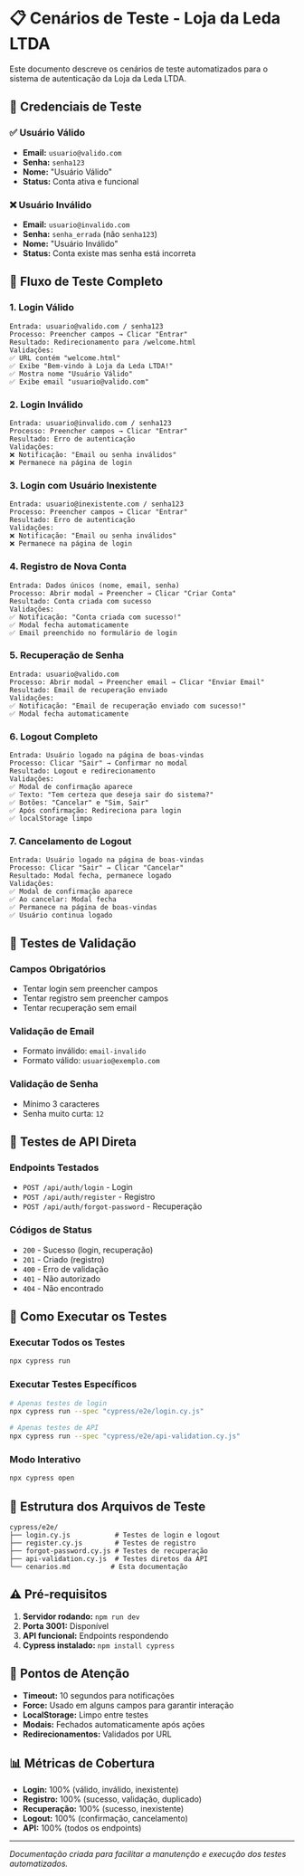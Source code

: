 # 📋 Cenários de Teste - Loja da Leda LTDA

Este documento descreve os cenários de teste automatizados para o sistema de autenticação da Loja da Leda LTDA.

## 🎯 Credenciais de Teste

### ✅ Usuário Válido
- **Email:** `usuario@valido.com`
- **Senha:** `senha123`
- **Nome:** "Usuário Válido"
- **Status:** Conta ativa e funcional

### ❌ Usuário Inválido
- **Email:** `usuario@invalido.com`
- **Senha:** `senha_errada` (não `senha123`)
- **Nome:** "Usuário Inválido"
- **Status:** Conta existe mas senha está incorreta

## 🔄 Fluxo de Teste Completo

### 1. **Login Válido**
```
Entrada: usuario@valido.com / senha123
Processo: Preencher campos → Clicar "Entrar"
Resultado: Redirecionamento para /welcome.html
Validações:
✅ URL contém "welcome.html"
✅ Exibe "Bem-vindo à Loja da Leda LTDA!"
✅ Mostra nome "Usuário Válido"
✅ Exibe email "usuario@valido.com"
```

### 2. **Login Inválido**
```
Entrada: usuario@invalido.com / senha123
Processo: Preencher campos → Clicar "Entrar"
Resultado: Erro de autenticação
Validações:
❌ Notificação: "Email ou senha inválidos"
❌ Permanece na página de login
```

### 3. **Login com Usuário Inexistente**
```
Entrada: usuario@inexistente.com / senha123
Processo: Preencher campos → Clicar "Entrar"
Resultado: Erro de autenticação
Validações:
❌ Notificação: "Email ou senha inválidos"
❌ Permanece na página de login
```

### 4. **Registro de Nova Conta**
```
Entrada: Dados únicos (nome, email, senha)
Processo: Abrir modal → Preencher → Clicar "Criar Conta"
Resultado: Conta criada com sucesso
Validações:
✅ Notificação: "Conta criada com sucesso!"
✅ Modal fecha automaticamente
✅ Email preenchido no formulário de login
```

### 5. **Recuperação de Senha**
```
Entrada: usuario@valido.com
Processo: Abrir modal → Preencher email → Clicar "Enviar Email"
Resultado: Email de recuperação enviado
Validações:
✅ Notificação: "Email de recuperação enviado com sucesso!"
✅ Modal fecha automaticamente
```

### 6. **Logout Completo**
```
Entrada: Usuário logado na página de boas-vindas
Processo: Clicar "Sair" → Confirmar no modal
Resultado: Logout e redirecionamento
Validações:
✅ Modal de confirmação aparece
✅ Texto: "Tem certeza que deseja sair do sistema?"
✅ Botões: "Cancelar" e "Sim, Sair"
✅ Após confirmação: Redireciona para login
✅ localStorage limpo
```

### 7. **Cancelamento de Logout**
```
Entrada: Usuário logado na página de boas-vindas
Processo: Clicar "Sair" → Clicar "Cancelar"
Resultado: Modal fecha, permanece logado
Validações:
✅ Modal de confirmação aparece
✅ Ao cancelar: Modal fecha
✅ Permanece na página de boas-vindas
✅ Usuário continua logado
```

## 🧪 Testes de Validação

### **Campos Obrigatórios**
- Tentar login sem preencher campos
- Tentar registro sem preencher campos
- Tentar recuperação sem email

### **Validação de Email**
- Formato inválido: `email-invalido`
- Formato válido: `usuario@exemplo.com`

### **Validação de Senha**
- Mínimo 3 caracteres
- Senha muito curta: `12`

## 🔧 Testes de API Direta

### **Endpoints Testados**
- `POST /api/auth/login` - Login
- `POST /api/auth/register` - Registro
- `POST /api/auth/forgot-password` - Recuperação

### **Códigos de Status**
- `200` - Sucesso (login, recuperação)
- `201` - Criado (registro)
- `400` - Erro de validação
- `401` - Não autorizado
- `404` - Não encontrado

## 🚀 Como Executar os Testes

### **Executar Todos os Testes**
```bash
npx cypress run
```

### **Executar Testes Específicos**
```bash
# Apenas testes de login
npx cypress run --spec "cypress/e2e/login.cy.js"

# Apenas testes de API
npx cypress run --spec "cypress/e2e/api-validation.cy.js"
```

### **Modo Interativo**
```bash
npx cypress open
```

## 📁 Estrutura dos Arquivos de Teste

```
cypress/e2e/
├── login.cy.js           # Testes de login e logout
├── register.cy.js        # Testes de registro
├── forgot-password.cy.js # Testes de recuperação
├── api-validation.cy.js  # Testes diretos da API
└── cenarios.md          # Esta documentação
```

## ⚠️ Pré-requisitos

1. **Servidor rodando:** `npm run dev`
2. **Porta 3001:** Disponível
3. **API funcional:** Endpoints respondendo
4. **Cypress instalado:** `npm install cypress`

## 🎯 Pontos de Atenção

- **Timeout:** 10 segundos para notificações
- **Force:** Usado em alguns campos para garantir interação
- **LocalStorage:** Limpo entre testes
- **Modais:** Fechados automaticamente após ações
- **Redirecionamentos:** Validados por URL

## 📊 Métricas de Cobertura

- **Login:** 100% (válido, inválido, inexistente)
- **Registro:** 100% (sucesso, validação, duplicado)
- **Recuperação:** 100% (sucesso, inexistente)
- **Logout:** 100% (confirmação, cancelamento)
- **API:** 100% (todos os endpoints)

---

*Documentação criada para facilitar a manutenção e execução dos testes automatizados.* 